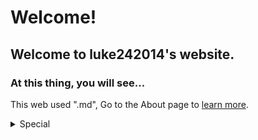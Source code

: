 # Welcome!

## Welcome to luke242014's website.

### At this thing, you will see...

This web used ".md", Go to the About page to [learn more](https://luke242014.github.io/about).

<details class="indent">
  <summary>Special</summary>
  <a href="{{ page.root }}qrgenerator">
    QR Code Generator
  </a>
</details>
